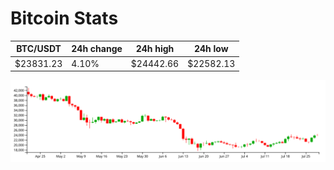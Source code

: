 # Bitcoin Stats

BTC/USDT|24h change|24h high|24h low|
|---|---|---|---|
|$23831.23|4.10%|$24442.66|$22582.13|

<img src="./chart.svg">
